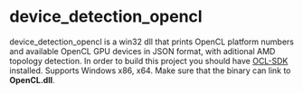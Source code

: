 # device_detection_opencl

device_detection_opencl is a win32 dll that prints OpenCL platform numbers and available OpenCL GPU devices in JSON format, with aditional AMD topology detection. In order to build this project you should have [OCL-SDK](https://github.com/GPUOpen-LibrariesAndSDKs/OCL-SDK/releases) installed. Supports Windows x86, x64. Make sure that the binary can link to **OpenCL.dll**.
